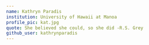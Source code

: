 ```yaml
---
name: Kathryn Paradis
institution: University of Hawaii at Manoa
profile_pic: kat.jpg
quote: She believed she could, so she did -R.S. Grey
github_user: kathrynparadis
---
```

